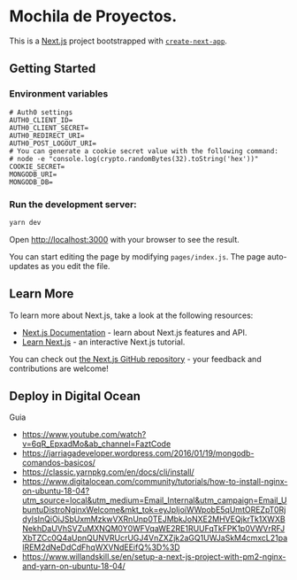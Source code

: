# Mochila de Proyectos.

This is a [Next.js](https://nextjs.org/) project bootstrapped with [`create-next-app`](https://github.com/vercel/next.js/tree/canary/packages/create-next-app).

## Getting Started

### Environment variables

```
# Auth0 settings
AUTH0_CLIENT_ID=
AUTH0_CLIENT_SECRET=
AUTH0_REDIRECT_URI=
AUTH0_POST_LOGOUT_URI=
# You can generate a cookie secret value with the following command:
# node -e "console.log(crypto.randomBytes(32).toString('hex'))"
COOKIE_SECRET=
MONGODB_URI=
MONGODB_DB=
```

### Run the development server:

```bash
yarn dev
```

Open [http://localhost:3000](http://localhost:3000) with your browser to see the result.

You can start editing the page by modifying `pages/index.js`. The page auto-updates as you edit the file.

## Learn More

To learn more about Next.js, take a look at the following resources:

- [Next.js Documentation](https://nextjs.org/docs) - learn about Next.js features and API.
- [Learn Next.js](https://nextjs.org/learn) - an interactive Next.js tutorial.

You can check out [the Next.js GitHub repository](https://github.com/vercel/next.js/) - your feedback and contributions are welcome!

## Deploy in Digital Ocean

Guia

- https://www.youtube.com/watch?v=6qR_EpxadMo&ab_channel=FaztCode
- https://jarriagadeveloper.wordpress.com/2016/01/19/mongodb-comandos-basicos/
- https://classic.yarnpkg.com/en/docs/cli/install/
- https://www.digitalocean.com/community/tutorials/how-to-install-nginx-on-ubuntu-18-04?utm_source=local&utm_medium=Email_Internal&utm_campaign=Email_UbuntuDistroNginxWelcome&mkt_tok=eyJpIjoiWWpobE5qUmtOREZpT0RjdyIsInQiOiJSbUxmMzkwVXRnUnp0TEJMbkJoNXE2MHVEQjkrTk1XWXBNekhDaUVhSVZuMXNQM0Y0WFVqaWE2RE1RUUFqTkFPK1p0VWVrRFJXbTZCc0Q4aUpnQUNVRUcrUGJ4VnZXZjk2aGQ1UWJaSkM4cmxcL21palREM2dNeDdCdFhqWXVNdEEifQ%3D%3D
- https://www.willandskill.se/en/setup-a-next-js-project-with-pm2-nginx-and-yarn-on-ubuntu-18-04/
